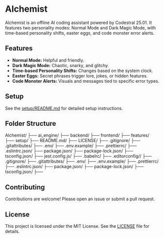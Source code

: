 # Alchemist

Alchemist is an offline AI coding assistant powered by Codestral 25.01. It features two personality modes: Normal Mode and Dark Magic Mode, with time-based personality shifts, easter eggs, and code monster error alerts.

## Features

- **Normal Mode:** Helpful and friendly.
- **Dark Magic Mode:** Chaotic, snarky, and glitchy.
- **Time-based Personality Shifts:** Changes based on the system clock.
- **Easter Eggs:** Secret phrases trigger lore, jokes, or hidden features.
- **Code Monster Alerts:** Visuals and messages tied to specific error types.

## Setup

See the [setup/README.md](setup/README.md) for detailed setup instructions.

## Folder Structure
Alchemist/ ├── ai_engine/ ├── backend/ ├── frontend/ ├── features/ ├── setup/ ├── README.md/ ├── LICENSE/ ├── .gitignore/ ├── .gitattributes/ ├── .env/ ├── .env.example/ ├── .prettierrc/ ├── .eslintrc.json/ ├── package.json/ ├── package-lock.json/ ├── tsconfig.json/ ├── jest.config.js/ ├── .babelrc/ ├── .editorconfig// ├── .gitignore/ ├── .gitattributes/ ├── .env/ ├── .env.example/ ├── .prettierrc/ ├── .eslintrc.json/ ├── package.json/ ├── package-lock.json/ ├── tsconfig.json/ ├──

## Contributing

Contributions are welcome! Please open an issue or submit a pull request.

## License

This project is licensed under the MIT License. See the [LICENSE](LICENSE) file for details.